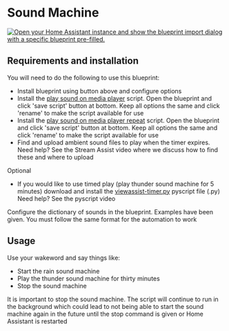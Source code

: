 # Sound Machine

[![Open your Home Assistant instance and show the blueprint import dialog with a specific blueprint pre-filled.](https://my.home-assistant.io/badges/blueprint_import.svg)](https://my.home-assistant.io/redirect/blueprint_import/?blueprint_url=https%3A%2F%2Fraw.githubusercontent.com%2Fdinki%2FView-Assist%2Frefs%2Fheads%2Fmain%2FView_Assist_custom_sentences%2FSound_Machine%2Fblueprint-soundmachine.yaml)


## Requirements and installation
You will need to do the following to use this blueprint:

* Install blueprint using button above and configure options
* Install the [play sound on media player](https://github.com/dinki/View-Assist/tree/main/View_Assist_scripts/Play_Sound_on_Media_Player) script.  Open the blueprint and click 'save script' button at bottom.  Keep all options the same and click 'rename' to make the script available for use
* Install the [play sound on media player repeat](https://github.com/dinki/View-Assist/tree/main/View_Assist_scripts/Play_Sound_on_Media_Player_Repeat) script.  Open the blueprint and click 'save script' button at bottom.  Keep all options the same and click 'rename' to make the script available for use
* Find and upload ambient sound files to play when the timer expires.  Need help?  See the Stream Assist video where we discuss how to find these and where to upload
 
Optional
* If you would like to use timed play (play thunder sound machine for 5 minutes) download and install the [viewassist-timer.py](https://github.com/dinki/View-Assist/blob/main/View_Assist_custom_sentences/Alarms_Reminders_Timers/viewassist-timer.py) pyscript file (.py) Need help?  See the pyscript video

Configure the dictionary of sounds in the blueprint.  Examples have been given.  You must follow the same format for the automation to work

## Usage

Use your wakeword and say things like:

* Start the rain sound machine
* Play the thunder sound machine for thirty minutes
* Stop the sound machine

It is important to stop the sound machine.  The script will continue to run in the background which could lead to not being able to start the sound machine again in the future until the stop command is given or Home Assistant is restarted
